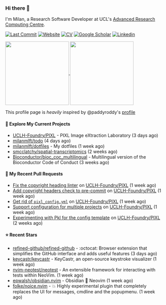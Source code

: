 ### Hi there 👋

I'm Milan, a Research Software Developer at UCL's [Advanced Research Computing
Centre](https://www.ucl.ac.uk/advanced-research-computing/advanced-research-computing-centre).

[![Last Commit](https://img.shields.io/github/last-commit/milanmlft/milanmlft?label=updated)](https://github.com/milanmlft)
[![Website](https://img.shields.io/badge/GitHub%20Pages-222?logo=githubpages&logoColor=fff&style=for-the-badge&style=flat)](https://milanmlft.dev)
[![CV](https://img.shields.io/badge/CV-PDF-pink.svg)](https://milanmlft.netlify.app/uploads/resume.pdf)
[![Google Scholar](https://img.shields.io/badge/Google%20Scholar-4285F4?logo=googlescholar&logoColor=fff&style=for-the-badge&style=flat)](https://scholar.google.com/citations?user=LwW40HQAAAAJ&hl=en)
[![Linkedin](https://img.shields.io/badge/LinkedIn-0A66C2?logo=linkedin&logoColor=fff&style=for-the-badge&style=flat)](http://www.linkedin.com/in/milan-malfait)


<a href="https://github.com/milanmlft/milanmlft#gh-dark-mode-only">
  <img height=200 align="center" src="https://github-readme-stats-paddyroddy.vercel.app/api?username=milanmlft&disable_animations=true&hide_border=true&hide_title=true&include_all_commits=true&rank_icon=github&show=prs_merged,reviews&show_icons=true&theme=tokyonight" />
</a>


<a href="https://github.com/milanmlft/milanmlft#gh-light-mode-only">
  <img height=200 align="center" src="https://github-readme-stats-paddyroddy.vercel.app/api?username=milanmlft&disable_animations=true&hide_border=true&hide_title=true&include_all_commits=true&rank_icon=github&show=prs_merged,reviews&show_icons=true&theme=default" />
</a>

This profile page is _heavily_ inspired by @paddyroddy's [profile](https://github.com/paddyroddy/paddyroddy)

#### 👷 Explore My Current Projects

- [UCLH-Foundry/PIXL](https://github.com/UCLH-Foundry/PIXL) - PIXL Image eXtraction Laboratory
  (3 days ago)
- [milanmlft/todo](https://github.com/milanmlft/todo)
  (4 days ago)
- [milanmlft/dotfiles](https://github.com/milanmlft/dotfiles) - My dotfiles
  (1 week ago)
- [smcclatchy/spatial-transcriptomics](https://github.com/smcclatchy/spatial-transcriptomics)
  (2 weeks ago)
- [Bioconductor/bioc_coc_multilingual](https://github.com/Bioconductor/bioc_coc_multilingual) - Multilingual version of the Bioconductor Code of Conduct
  (3 weeks ago)

#### 🔨 My Recent Pull Requests

- [Fix the copyright heading linter](https://github.com/UCLH-Foundry/PIXL/pull/319) on [UCLH-Foundry/PIXL](https://github.com/UCLH-Foundry/PIXL)
  (1 week ago)
- [Add copyright headers check to pre-commit](https://github.com/UCLH-Foundry/PIXL/pull/317) on [UCLH-Foundry/PIXL](https://github.com/UCLH-Foundry/PIXL)
  (1 week ago)
- [Get rid of `pixl_config.yml`](https://github.com/UCLH-Foundry/PIXL/pull/311) on [UCLH-Foundry/PIXL](https://github.com/UCLH-Foundry/PIXL)
  (1 week ago)
- [Support configuration for multiple projects](https://github.com/UCLH-Foundry/PIXL/pull/309) on [UCLH-Foundry/PIXL](https://github.com/UCLH-Foundry/PIXL)
  (1 week ago)
- [Experimenting with Pkl for the config template](https://github.com/UCLH-Foundry/PIXL/pull/304) on [UCLH-Foundry/PIXL](https://github.com/UCLH-Foundry/PIXL)
  (2 weeks ago)

#### ⭐ Recent Stars

- [refined-github/refined-github](https://github.com/refined-github/refined-github) - :octocat: Browser extension that simplifies the GitHub interface and adds useful features
  (3 days ago)
- [keycastr/keycastr](https://github.com/keycastr/keycastr) - KeyCastr, an open-source keystroke visualizer
  (1 week ago)
- [nvim-neotest/neotest](https://github.com/nvim-neotest/neotest) - An extensible framework for interacting with tests within NeoVim.
  (1 week ago)
- [epwalsh/obsidian.nvim](https://github.com/epwalsh/obsidian.nvim) - Obsidian 🤝 Neovim
  (1 week ago)
- [folke/noice.nvim](https://github.com/folke/noice.nvim) - 💥 Highly experimental plugin that completely replaces the UI for messages, cmdline and the popupmenu.
  (1 week ago)
